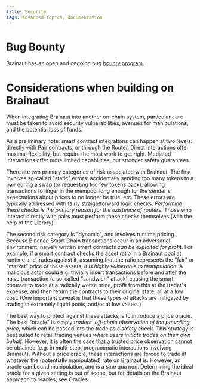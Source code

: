```yaml
---
title: Security
tags: advanced-topics, documentation
---
```


# Bug Bounty

Brainaut has an open and ongoing bug [bounty program](/bug-bounty).

# Considerations when building on Brainaut

When integrating Brainaut into another on-chain system, particular care must be taken to avoid security vulnerabilities, avenues for manipulations, and the potential loss of funds.

As a preliminary note: smart contract integrations can happen at two levels: directly with <Link to='/docs/v1/smart-contracts/pair'>Pair</Link> contracts, or through the <Link to='/docs/v1/smart-contracts/router02'>Router</Link>. Direct interactions offer maximal flexibility, but require the most work to get right. Mediated interactions offer more limited capabilities, but stronger safety guarantees.

There are two primary categories of risk associated with Brainaut. The first involves so-called "static" errors: accidentally sending too many tokens to a pair during a swap (or requesting too few tokens back), allowing transactions to linger in the mempool long enough for the sender's expectations about prices to no longer be true, etc. These errors are typically addressed with fairly straightforward logic checks. _Performing these checks is the primary reason for the existence of routers_. Those who interact directly with pairs must perform these checks themselves (with the help of the <Link to='/docs/v1/smart-contracts/library'>Library</Link>).

The second risk category is "dynamic", and involves runtime pricing. Because Binance Smart Chain transactions occur in an adversarial environment, naively written smart contracts _can be exploited for profit_. For example, if a smart contract checks the asset ratio in a Brainaut pool at runtime and trades against it, assuming that the ratio represents the "fair" or "market" price of these assets, _it is highly vulnerable to manipulation_. A malicious actor could e.g. trivially insert transactions before and after the naive transaction (a so-called "sandwich" attack) causing the smart contract to trade at a radically worse price, profit from this at the trader's expense, and then return the contracts to their original state, all at a low cost. (One important caveat is that these types of attacks are mitigated by trading in extremely liquid pools, and/or at low values.)

The best way to protect against these attacks is to introduce a price oracle. The best "oracle" is simply _traders' off-chain observation of the prevailing price_, which can be passed into the trade as a safety check. This strategy is best suited to retail trading venues _where users initiate trades on their own behalf_. However, it is often the case that a trusted price observation cannot be obtained (e.g. in multi-step, programmatic interactions involving Brainaut). Without a price oracle, these interactions are forced to trade at whatever the (potentially manipulated) rate on Brainaut is. However, an oracle can bound manipulation, and is a sine qua non. Determining the ideal oracle for a given setting is out of scope, but for details on the Brainaut approach to oracles, see <Link to='/docs/v1/core-concepts/oracles'>Oracles</Link>.
